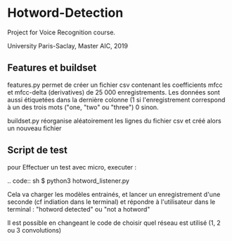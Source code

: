 # Hotword-Detection
Project for Voice Recognition course.

University Paris-Saclay, Master AIC, 2019


## Features et buildset

features.py permet de créer un fichier csv contenant les coefficients mfcc et mfcc-delta (derivatives) de 25 000 enregistrements. Les données sont aussi étiquetées dans la dernière colonne (1 si l'enregistrement correspond à un des trois mots ("one, "two" ou "three") 0 sinon. 

buildset.py réorganise aléatoirement les lignes du fichier csv et créé alors un nouveau fichier


## Script de test

pour Effectuer un test avec micro, executer :

.. code:: sh 
    $ python3 hotword_listener.py

Cela va charger les modèles entrainés, et lancer un enregistrement d'une seconde (cf indiation dans le terminal) et répondre à l'utilisateur dans le terminal : "hotword detected" ou "not a hotword"

Il est possible en changeant le code de choisir quel réseau est utilisé (1, 2 ou 3 convolutions)